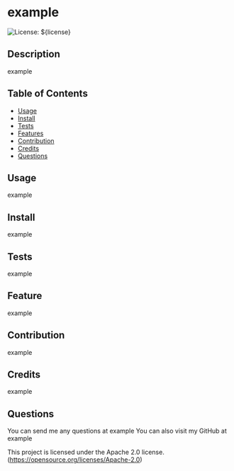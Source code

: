# example

  ![License: ${license}](https://img.shields.io/badge/License-Apache_2.0-blue.svg)

  ## Description
  example 

  ## Table of Contents 
  - [Usage](#usage)
  - [Install](#install)
  - [Tests](#tests)
  - [Features](#features)
  - [Contribution](#contribution)
  - [Credits](#credits)
  - [Questions](#questions)

  ## Usage
  example

  ## Install
  example

  ## Tests
  example

  ## Feature
  example

  ## Contribution 
  example

  ## Credits
  example

  ## Questions
  You can send me any questions at example
  You can also visit my GitHub at example

  This project is licensed under the Apache 2.0 license.
  (https://opensource.org/licenses/Apache-2.0)
